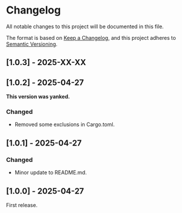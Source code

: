 # Changelog

All notable changes to this project will be documented in this file.

The format is based on [Keep a Changelog](https://keepachangelog.com/en/1.1.0/),
and this project adheres to [Semantic Versioning](https://semver.org/spec/v2.0.0.html).

## [1.0.3] - 2025-XX-XX



## [1.0.2] - 2025-04-27

**This version was yanked.**

### Changed

- Removed some exclusions in Cargo.toml.

## [1.0.1] - 2025-04-27

### Changed

- Minor update to README.md.

## [1.0.0] - 2025-04-27

First release.
